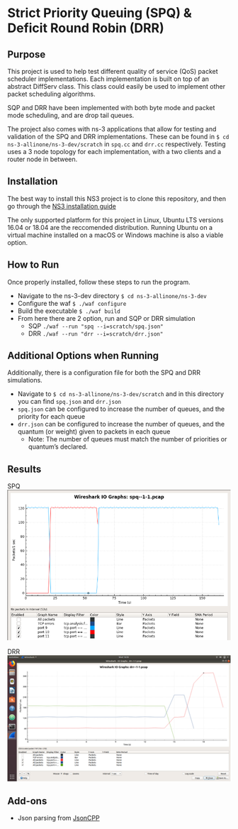 # Strict Priority Queuing (SPQ) & Deficit Round Robin (DRR)

## Purpose
This project is used to help test different quality of service (QoS) packet scheduler implementations. Each implementation is built on top of an abstract DiffServ class. This class could easily be used to implement other packet scheduling algorithms. 

SQP and DRR have been implemented with both byte mode and packet mode scheduling, and are drop tail queues.

The project also comes with ns-3 applications that allow for testing and validation of the SPQ and DRR implementations. These can be found in `$ cd ns-3-allinone/ns-3-dev/scratch` in `spq.cc` and `drr.cc` respectively. Testing uses a 3 node topology for each implementation, with a two clients and a router node in between.

## Installation
The best way to install this NS3 project is to clone this repository, and then go through the [NS3 installation guide](https://www.nsnam.org/wiki/Installation)

The only supported platform for this project in Linux, Ubuntu LTS versions 16.04 or 18.04 are the reccomended distribution.
Running Ubuntu on a virtual machine installed on a macOS or Windows machine is also a viable option.

## How to Run
Once properly installed, follow these steps to run the program.
- Navigate to the ns-3-dev directory `$ cd ns-3-allinone/ns-3-dev`
- Configure the waf `$ ./waf configure`
- Build the executable `$ ./waf build`
- From here there are 2 option, run and SQP or DRR simulation
    - SQP `./waf --run "spq --i=scratch/spq.json"`
    - DRR `./waf --run "drr --i=scratch/drr.json"`

## Additional Options when Running
Additionally, there is a configuration file for both the SPQ and DRR simulations.
- Navigate to `$ cd ns-3-allinone/ns-3-dev/scratch` and in this directory you can find `spq.json` and `drr.json`
- `spq.json` can be configured to increase the number of queues, and the priority for each queue
- `drr.json` can be configured to increase the number of queues, and the quantum (or weight) given to packets in each queue
    - Note: The number of queues must match the number of priorities or quantum’s declared.

## Results
SPQ
![alt text](https://raw.githubusercontent.com/saa-software/cs621-p2/master/post-spq.png)

DRR
![alt text](https://raw.githubusercontent.com/saa-software/cs621-p2/master/DRR%20plot.png)

## Add-ons
- Json parsing from [JsonCPP](https://github.com/open-source-parsers/jsoncpp)
